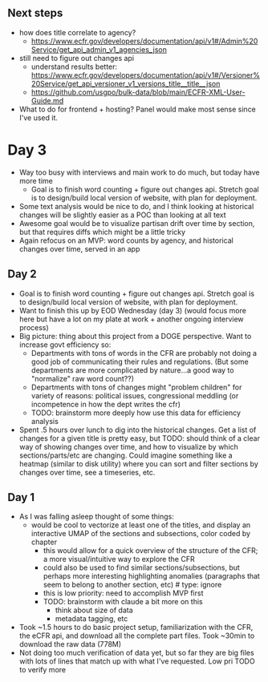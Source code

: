 ## Next steps
<!-- Read these -->
<!-- - https://www.ecfr.gov/reader-aids/using-ecfr/reading-ecfr-content -->
<!-- - https://www.ecfr.gov/reader-aids/using-ecfr/ecfr-changes-through-time -->
- how does title correlate to agency?
  - https://www.ecfr.gov/developers/documentation/api/v1#/Admin%20Service/get_api_admin_v1_agencies_json
- still need to figure out changes api
  - understand results better: https://www.ecfr.gov/developers/documentation/api/v1#/Versioner%20Service/get_api_versioner_v1_versions_title__title__json
  - https://github.com/usgpo/bulk-data/blob/main/ECFR-XML-User-Guide.md
- What to do for frontend + hosting? Panel would make most sense since I've used it.

# Day 3
- Way too busy with interviews and main work to do much, but today have more time
  - Goal is to finish word counting + figure out changes api. Stretch goal is to design/build local version of website, with plan for deployment.
- Some text analysis would be nice to do, and I think looking at historical changes will be slightly easier as a POC than looking at all text
- Awesome goal would be to visualize partisan drift over time by section, but that requires diffs which might be a little tricky
- Again refocus on an MVP: word counts by agency, and historical changes over time, served in an app



## Day 2
- Goal is to finish word counting + figure out changes api. Stretch goal is to design/build local version of website, with plan for deployment.
- Want to finish this up by EOD Wednesday (day 3) (would focus more here but have a lot on my plate at work + another ongoing interview process)
- Big picture: thing about this project from a DOGE perspective. Want to increase govt efficiency so:
  - Departments with tons of words in the CFR are probably not doing a good job of communicating their rules and regulations. (But some departments are more complicated by nature...a good way to "normalize" raw word count??)
  - Departments with tons of changes might "problem children" for variety of reasons: political issues, congressional meddling (or incompetence in how the dept writes the cfr)
  - TODO: brainstorm more deeply how use this data for efficiency analysis
- Spent .5 hours over lunch to dig into the historical changes. Get a list of changes for a given title is pretty easy, but TODO: should think of a clear way of showing changes over time, and how to visualize by which sections/parts/etc are changing. Could imagine something like a heatmap (similar to disk utility) where you can sort and filter sections by changes over time, see a timeseries, etc. 

## Day 1
- As I was falling asleep thought of some things:
	- would be cool to vectorize at least one of the titles, and display an interactive UMAP of the sections and subsections, color coded by chapter
		- this would allow for a quick overview of the structure of the CFR; a more visual/intuitive way to explore the CFR
		- could also be used to find similar sections/subsections, but perhaps more interesting highlighting anomalies (paragraphs that seem to belong to another section, etc)  # type: ignore 
		- this is low priority: need to accomplish MVP first
		- TODO: brainstorm with claude a bit more on this
			- think about size of data
			- metadata tagging, etc
- Took ~1.5 hours to do basic project setup, familiarization with the CFR, the eCFR api, and download all the complete part files. Took ~30min to download the raw data (778M)
- Not doing too much verification of data yet, but so far they are big files with lots of lines that match up with what I've requested. Low pri TODO to verify more